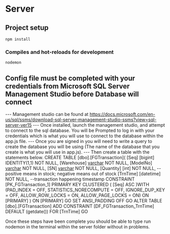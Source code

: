 # Server

## Project setup
```
npm install
```
### Compiles and hot-reloads for development
```
nodemon
```

## Config file must be completed with your credentials from Microsoft SQL Server Management Studio before Database will connect ##

--- Management studio can be found at https://docs.microsoft.com/en-us/sql/ssms/download-sql-server-management-studio-ssms?view=sql-server-ver15 
--- Once installed, launch the management studio, and attempt to connect to the sql database. You will be Prompted to log in with your credentials which is what you will use to connect to the database within the app.js file.
--- Once you are signed in you will need to write a query to create the database you will be using (The name of the database that you create is what you will use in app.js).
--- Then create a table with the statements below.
CREATE TABLE [dbo].[FGTransaction](
[Seq] [bigint] IDENTITY(1,1) NOT NULL,
[Warehouse] [varchar](50) NOT NULL,
[ModelNo] [varchar](50) NOT NULL,
[SN] [varchar](50) NOT NULL,
[Quantity] [int] NOT NULL, --positive means in stock; negative means out of stock
[TrnTime] [datetime] NOT NULL, --transaction happening timestamp
CONSTRAINT [PK_FGTransaction_1] PRIMARY KEY CLUSTERED
(
[Seq] ASC
)WITH (PAD_INDEX = OFF, STATISTICS_NORECOMPUTE = OFF, IGNORE_DUP_KEY =
OFF, ALLOW_ROW_LOCKS = ON, ALLOW_PAGE_LOCKS = ON) ON [PRIMARY]
) ON [PRIMARY]
GO
SET ANSI_PADDING OFF
GO
ALTER TABLE [dbo].[FGTransaction] ADD CONSTRAINT [DF_FGTransaction_TrnTime]
DEFAULT (getdate()) FOR [TrnTime]
GO

Once these steps have been complete you should be able to type run nodemon in the terminal within the server folder without in problems.
